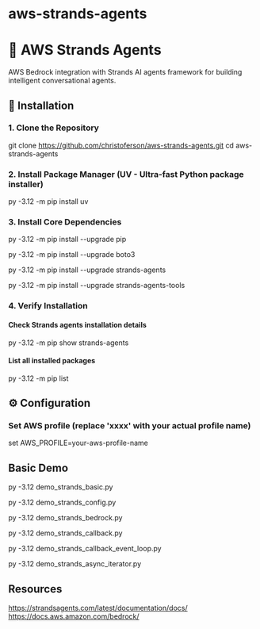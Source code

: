 # aws-strands-agents

# 🤖 AWS Strands Agents

AWS Bedrock integration with Strands AI agents framework for building intelligent conversational agents.

## 🚀 Installation

### 1. Clone the Repository
git clone https://github.com/christoferson/aws-strands-agents.git
cd aws-strands-agents

### 2. Install Package Manager (UV - Ultra-fast Python package installer)
py -3.12 -m pip install uv

### 3. Install Core Dependencies

py -3.12 -m pip install --upgrade pip

py -3.12 -m pip install --upgrade boto3

py -3.12 -m pip install --upgrade strands-agents

py -3.12 -m pip install --upgrade strands-agents-tools



### 4. Verify Installation

#### Check Strands agents installation details

py -3.12 -m pip show strands-agents

#### List all installed packages

py -3.12 -m pip list

## ⚙️ Configuration

### Set AWS profile (replace 'xxxx' with your actual profile name)
set AWS_PROFILE=your-aws-profile-name

## Basic Demo

py -3.12 demo_strands_basic.py

py -3.12 demo_strands_config.py

py -3.12 demo_strands_bedrock.py

py -3.12 demo_strands_callback.py

py -3.12 demo_strands_callback_event_loop.py

py -3.12 demo_strands_async_iterator.py

## Resources
https://strandsagents.com/latest/documentation/docs/
https://docs.aws.amazon.com/bedrock/
